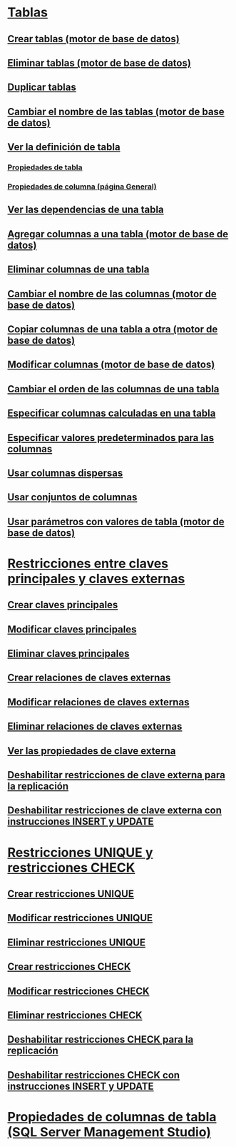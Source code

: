 # [Tablas](tables.md)
## [Crear tablas (motor de base de datos)](create-tables-database-engine.md)
## [Eliminar tablas (motor de base de datos)](delete-tables-database-engine.md)
## [Duplicar tablas](duplicate-tables.md)
## [Cambiar el nombre de las tablas (motor de base de datos)](rename-tables-database-engine.md)  
## [Ver la definición de tabla](view-the-table-definition.md)
### [Propiedades de tabla](table-properties-ssms.md)
### [Propiedades de columna (página General)](column-properties-general-page.md)
## [Ver las dependencias de una tabla](view-the-dependencies-of-a-table.md)
## [Agregar columnas a una tabla (motor de base de datos)](add-columns-to-a-table-database-engine.md)
## [Eliminar columnas de una tabla](delete-columns-from-a-table.md)
## [Cambiar el nombre de las columnas (motor de base de datos)](rename-columns-database-engine.md)
## [Copiar columnas de una tabla a otra (motor de base de datos)](copy-columns-from-one-table-to-another-database-engine.md)
## [Modificar columnas (motor de base de datos)](modify-columns-database-engine.md)
## [Cambiar el orden de las columnas de una tabla](change-column-order-in-a-table.md)
## [Especificar columnas calculadas en una tabla](specify-computed-columns-in-a-table.md)
## [Especificar valores predeterminados para las columnas](specify-default-values-for-columns.md)
## [Usar columnas dispersas](use-sparse-columns.md)
## [Usar conjuntos de columnas](use-column-sets.md)
## [Usar parámetros con valores de tabla (motor de base de datos)](use-table-valued-parameters-database-engine.md)
# [Restricciones entre claves principales y claves externas](primary-and-foreign-key-constraints.md)
## [Crear claves principales](create-primary-keys.md)
## [Modificar claves principales](modify-primary-keys.md)
## [Eliminar claves principales](delete-primary-keys.md)
## [Crear relaciones de claves externas](create-foreign-key-relationships.md)
## [Modificar relaciones de claves externas](modify-foreign-key-relationships.md)
## [Eliminar relaciones de claves externas](delete-foreign-key-relationships.md)
## [Ver las propiedades de clave externa](view-foreign-key-properties.md)
## [Deshabilitar restricciones de clave externa para la replicación](disable-foreign-key-constraints-for-replication.md)
## [Deshabilitar restricciones de clave externa con instrucciones INSERT y UPDATE](disable-foreign-key-constraints-with-insert-and-update-statements.md)
# [Restricciones UNIQUE y restricciones CHECK](unique-constraints-and-check-constraints.md)
## [Crear restricciones UNIQUE](create-unique-constraints.md)
## [Modificar restricciones UNIQUE](modify-unique-constraints.md)
## [Eliminar restricciones UNIQUE](delete-unique-constraints.md)
## [Crear restricciones CHECK](create-check-constraints.md)
## [Modificar restricciones CHECK](modify-check-constraints.md)
## [Eliminar restricciones CHECK](delete-check-constraints.md)
## [Deshabilitar restricciones CHECK para la replicación](disable-check-constraints-for-replication.md)
## [Deshabilitar restricciones CHECK con instrucciones INSERT y UPDATE](disable-check-constraints-with-insert-and-update-statements.md)
# [Propiedades de columnas de tabla (SQL Server Management Studio)](table-column-properties-sql-server-management-studio.md)

